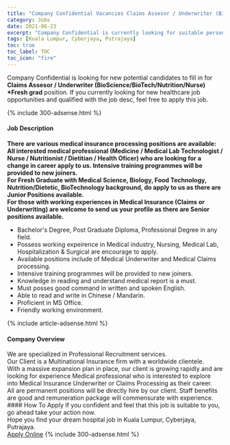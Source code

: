 ```yaml
---
title: "Company Confidential Vacancies Claims Assesor / Underwriter (BioScience/BioTech/Nutrition/Nurse) *Fresh grad" 
category: Jobs 
date: 2021-06-23 
excerpt: "Company Confidential is currently looking for suitable person to fill in the Claims Assesor / Underwriter (BioScience/BioTech/Nutrition/Nurse) *Fresh grad which positioned at Kuala Lumpur, Cyberjaya, Putrajaya" 
tags: [Kuala Lumpur, Cyberjaya, Putrajaya] 
toc: true 
toc_label: TOC 
toc_icon: "fire" 
--- 
```


<p>Company Confidential is looking for new potential candidates to fill in for <b>Claims Assesor / Underwriter (BioScience/BioTech/Nutrition/Nurse) *Fresh grad</b> position. If you currently looking for new healthcare job opportunities and qualified with the job desc, feel free to apply this job.
</p>{% include 300-adsense.html %} 
<div><div><h4>Job Description</h4></div><div><div><span><div><div><strong>There are various medical insurance processing positions are available:</strong></div><div><div><strong>All interested medical professional (Medicine / Medical Lab Technologist / Nurse / Nutritionist / Dietitian / Health Oficer) who are looking for a change in career apply to us. Intensive training programmes will be provided to new joiners.</strong></div><div><strong>For Fresh Graduate with Medical Science, Biology, Food Technology, Nutrition/Dietetic, BioTechnology background, do apply to us as there are Junior Positions available.</strong></div><div><strong>For those with working experiences in Medical Insurance (Claims or Underwriting) are welcome to send us your profile as there are Senior positions available.</strong></div></div><ul><li>Bachelor's Degree, Post Graduate Diploma, Professional Degree in any field.</li><li>Possess working expeirence in Medical industry, Nursing, Medical Lab, Hospitalization &amp; Surgical are encourage to apply.</li><li>Available positions include of Medical Underwriter and Medical Claims processing.</li><li>Intensive training programmes will be provided to new joiners.</li><li>Knowledge in reading and understand medical report is a must.</li><li>Must posses good command in written and spoken English.</li><li>Able to read and write in Chinese / Mandarin.</li><li>Proficient in MS Office.</li><li>Friendly working environment.</li></ul></div></span></div></div></div> 
{% include article-adsense.html %} 
<div><div><h4>Company Overview</h4></div><div><div><span><div><div>We are specialized in Professional Recruitment services.</div><div>Our Client is a Multinational Insurance firm with a worldwide clientele.</div><div>With a massive expansion plan in place, our client is growing rapidly and are looking for experience Medical professional who is interested to explore into Medical Insurance Underwriter or Claims Processing as their career.&#160;</div><div>All are permanent positions will be directly hire by our client. Staff benefits are good and remuneration package will commensurate with experience.</div></div></span></div></div></div> 
#### How To Apply 
If you confident and feel that this job is suitable to you, go ahead take your action now. <br/> 
Hope you find your dream hospital job in Kuala Lumpur, Cyberjaya, Putrajaya. <br/> 
<a href="https://www.jobstreet.com.my/en/job/claims-assesor-underwriter-bioscience-biotech-nutrition-nurse-*fresh-grad-4595283?jobId=jobstreet-my-job-4595283" class="btn btn--warning" target="_blank" rel="nofollow noopenner">Apply Online</a> 
{% include 300-adsense.html %} 